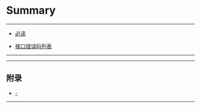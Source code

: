 # Summary

<?php if ($readme ?? true) : ?>
----

* [必读](README.md)

<?php if ($errors ?? false) : ?>
* [接口错误码列表](errors.md)
<?php endif ?>

----
<?php endif ?>

<?= $tree ?>

<?php if ($appendixes ?? false) : ?>
----

## 附录

<?php foreach ($appendixes as $appendix) : ?>
<?php extract($appendix); ?>
* [<?= $domain ?> - <?= $title ?>](<?= $href ?>)
<?php endforeach ?>

----
<?php endif ?>